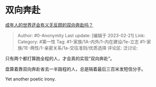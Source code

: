 # 双向奔赴
[成年人的世界还会有义无反顾的双向奔赴吗？](https://www.zhihu.com/question/581983705/answer/2904014884)

> Author: #0-Anonymity
> Last update: [编辑于 2023-02-21]
> Link:
> Category: #第一性
> Tag: #1-家族/1A-内外/1-内在建设/1e-立志 #1-家族/1E-两性/1-亲密关系/1a-交往准则/优质选择
> 评论区:
> 泛讨论:

只有两个都打算跑全程的人，才会真的实现“双向奔赴”。

盘算着靠双向奔赴省去一半路程的人，总是隔着最后三百米发短信分手。

Yet another poetic irony.
